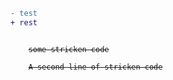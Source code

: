 ```diff
- test
+ rest
```

  <code>
    <del>some stricken code</del><br>
    <del>A second line of stricken code</del>
   <code>
